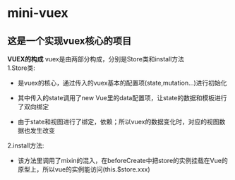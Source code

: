 # mini-vuex
## 这是一个实现vuex核心的项目 

**VUEX的构成**
vuex是由两部分构成，分别是Store类和install方法  
1.Store类:
   - 是vuex的核心，通过传入的vuex基本的配置项(state,mutation...)进行初始化  
  
   - 其中传入的state调用了new Vue里的data配置项，让state的数据和模板进行了双向绑定  
  
   - 由于state和视图进行了绑定，依赖；所以vuex的数据变化时，对应的视图数据也发生改变  
  
  
2.install方法:
   - 该方法里调用了mixin的混入，在beforeCreate中把store的实例挂载在Vue的原型上，所以vue的实例能访问(this.$store.xxx)
  


